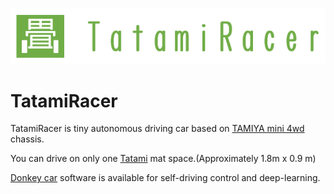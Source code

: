![TatamiRacer_Logo](img/TatamiRacer_LogoM.png)
# TatamiRacer
TatamiRacer is tiny autonomous driving car based on [TAMIYA mini 4wd](https://www.tamiya.com/english/mini4wd/m4item/m4item.htm) chassis.

You can drive on only one [Tatami](https://en.wikipedia.org/wiki/Tatami) mat space.(Approximately 1.8m x 0.9 m)

[Donkey car](http://docs.donkeycar.com/) software is available for self-driving control and deep-learning.  
